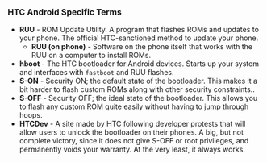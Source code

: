 ### HTC Android Specific Terms

* **RUU** - ROM Update Utility. A program that flashes ROMs and updates to your phone. The official HTC-sanctioned method to update your phone.
  * **RUU (on phone)** - Software on the phone itself that works with the RUU on a computer to install ROMs.
* **hboot** - The HTC bootloader for Android devices. Starts up your system and interfaces with `fastboot` and RUU flashes.
* **S-ON** - Security ON; the default state of the bootloader. This makes it a bit harder to flash custom ROMs along with other security constraints..
* **S-OFF** - Security OFF; the ideal state of the bootloader. This allows you to flash any custom ROM quite easily without having to jump through hoops.
* **HTCDev** - A site made by HTC following developer protests that will allow users to unlock the bootloader on their phones. A big, but not complete victory, since it does not give S-OFF or root privileges, and permanently voids your warranty. At the very least, it always works.